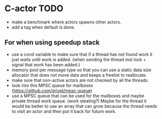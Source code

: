 # C-actor TODO

- make a benchmark where actors spawns other actors.
- add a tag when default is done.

## For when using speedup stack
- use a cond variable to make sure that if a thread has not found work it just waits until work is added. (when sending the thread mst lock + signal that work has been added.)
- memory pool per message type so that you can use a static data size allocator that does not move data and keeps a freelist to reallocate.
- make sure that non-active actors are not checked by all the threads.
- look into this MPSC queue for mailboxes (https://github.com/grivet/mpsc-queue)
- use a MPSC queue that can be used for the mailboxes and maybe private thread work queue. (work stealing?)
Maybe for the thread it would be better to use an array that can grow because the thread needs to visit an actor and then put it back for future work.
